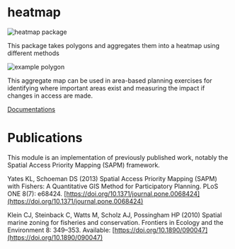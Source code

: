 
# heatmap

![heatmap package](https://github.com/seasketch/heatmap/actions/workflows/test-heatmap.yml/badge.svg)

This package takes polygons and aggregates them into a heatmap using different methods

![example polygon](docs/img/survey-sap-start-end.png)

This aggregate map can be used in area-based planning exercises for identifying where important areas exist and measuring the impact if changes in access are made.

[Documentations](https://seasketch.github.io/heatmap/)

# Publications

This module is an implementation of previously published work, notably the Spatial Access Priority Mapping (SAPM) framework.

Yates KL, Schoeman DS (2013) Spatial Access Priority Mapping (SAPM) with Fishers: A Quantitative GIS Method for Participatory Planning. PLoS ONE 8(7): e68424. [https://doi.org/10.1371/journal.pone.0068424](https://doi.org/10.1371/journal.pone.0068424)

Klein CJ, Steinback C, Watts M, Scholz AJ, Possingham HP (2010) Spatial marine zoning for fisheries and conservation. Frontiers in Ecology and the Environment 8: 349–353. Available: [https://doi.org/10.1890/090047](https://doi.org/10.1890/090047)